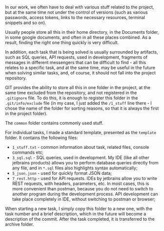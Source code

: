 In our work, we often have to deal with various stuff related to the project, but at the same time not under the control of versions (such as various passwords, access tokens, links to the necessary resources, terminal snippets and so on).

Usually people store all this in their home directory, in the Documents folder, in some google documents, and often in all these places combined. As a result, finding the right one thing quickly is very difficult.

In addition, each task that is being solved is usually surrounded by artifacts, such as SQL queries, API requests, used in development, fragments of messages in different messengers that can be difficult to find - all this relates to a specific task, and at the same time, may be useful in the future when solving similar tasks, and, of course, it should not fall into the project repository.

GIT provides the ability to store all this in one folder in the project, at the same time excluded from the repository, and not registered in the `.gitignore` file. To do this, it is enough to register this folder in the `.git/info/exclude` file (in my case, I just added the `/1_stuff` line there - I chose the name of the folder for sorting reasons, so that it is always the first in the project folder).

The `common` folder contains commonly used stuff.

For individual tasks, I made a standard template, presented as the `template` folder. It contains the following files:
* `1_stuff.txt` - common information about task, related files, console commands etc;
* `3_sql.sql` - SQL queries, used in development. My IDE (like all other jetbrains products) allows you to perform database queries directly from any file, and in `*.sql` files also highlights syntax automatically;
* `5_json.json` - used for quickly format JSON data;
* `7_rest.http` - used for API requests. IDEs by jetbrains allow you to write REST requests, with headers, parameters, etc. In most cases, this is more convenient than postman, because you do not need to switch to another program during the development process. API development can take place completely in IDE, without switching to postman or browser;

When starting a new task, I simply copy this folder to a new one, with the task number and a brief description, which in the future will become a description of the commit. After the task completed, it is transferred to the archive folder.
